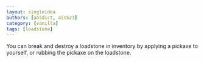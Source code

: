 ```yaml
---
layout: singleidea
authors: [aosdict, ais523]
category: [vanilla]
tags: [loadstone]
---
```

You can break and destroy a loadstone in inventory by applying a pickaxe to yourself, or rubbing the pickaxe on the loadstone.
